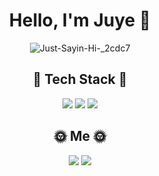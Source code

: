 <div align="center">

# Hello, I'm Juye 👋

![Just-Sayin-Hi-_2cdc7](https://user-images.githubusercontent.com/95920579/166096974-56104c43-736c-4a4c-9930-4d498b43666d.gif)

## 🔧 Tech Stack 🔨
![](https://img.shields.io/badge/Kotlin-11B48A?style=flat-square&logo=Kotlin&logoColor=white) ![](https://img.shields.io/badge/Java-4374D9?style=flat-square&logo=Java&logoColor=white) ![](https://img.shields.io/badge/Python-FFBB00?style=flat-square&logo=Python&logoColor=white)


## 🌞 Me 🌞
<a href="https://velog.io/@chloedewyes"><img src="https://img.shields.io/badge/Tech%20Blog-11B48A?style=flat-square&logo=Vimeo&logoColor=white"/></a> 
<a href="mailto:chloedewyes@gmail.com"><img src="https://img.shields.io/badge/Gmail-DF4D4D?style=flat-square&logo=Gmail&logoColor=white"/></a>

</div>
